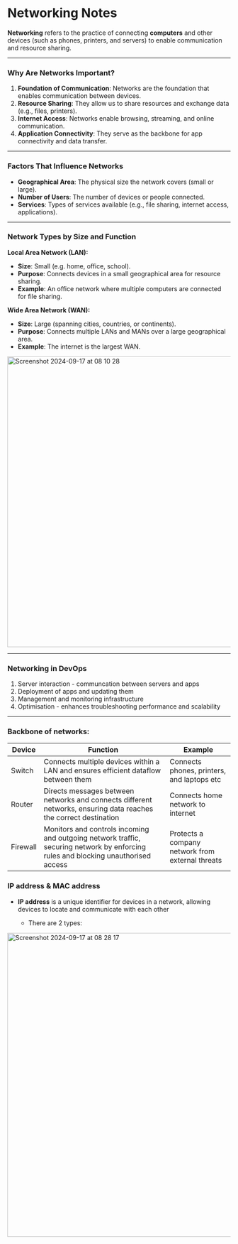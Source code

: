 # Networking Notes

**Networking** refers to the practice of connecting **computers** and other devices (such as phones, printers, and servers) to enable communication and resource sharing.

---

### Why Are Networks Important?
1. **Foundation of Communication**: Networks are the foundation that enables communication between devices.
2. **Resource Sharing**: They allow us to share resources and exchange data (e.g., files, printers).
3. **Internet Access**: Networks enable browsing, streaming, and online communication.
4. **Application Connectivity**: They serve as the backbone for app connectivity and data transfer.

---

### Factors That Influence Networks
- **Geographical Area**: The physical size the network covers (small or large).
- **Number of Users**: The number of devices or people connected.
- **Services**: Types of services available (e.g., file sharing, internet access, applications).

---

### Network Types by Size and Function

**Local Area Network (LAN):**
- **Size**: Small (e.g. home, office, school).
- **Purpose**: Connects devices in a small geographical area for resource sharing.
- **Example**: An office network where multiple computers are connected for file sharing.

**Wide Area Network (WAN):**
- **Size**: Large (spanning cities, countries, or continents).
- **Purpose**: Connects multiple LANs and MANs over a large geographical area.
- **Example**: The internet is the largest WAN.

<img width="655" alt="Screenshot 2024-09-17 at 08 10 28" src="https://github.com/user-attachments/assets/53c5f940-6136-4017-96f1-2ba5231f1d3d">

---

### Networking in DevOps

1. Server interaction - communcation between servers and apps
2. Deployment of apps and updating them
3. Management and monitoring infrastructure 
4. Optimisation - enhances troubleshooting performance and scalability 

---

### Backbone of networks:

| Device    | Function                                                        | Example                                    |
|-----------|------------------------------------------------------------------|--------------------------------------------|
| Switch    | Connects multiple devices within a LAN and ensures efficient dataflow between them | Connects phones, printers, and laptops etc    |
| Router    | Directs messages between networks and connects different networks, ensuring data reaches the correct destination | Connects home network to internet |
| Firewall  | Monitors and controls incoming and outgoing network traffic, securing network by enforcing rules and blocking unauthorised access | Protects a company network from external threats |

### IP address & MAC address

- **IP address** is a unique identifier for devices in a network, allowing devices to locate and communicate with each other

  - There are 2 types: 
<img width="685" alt="Screenshot 2024-09-17 at 08 28 17" src="https://github.com/user-attachments/assets/c47594e2-955a-475f-b904-aa228f0968de">



